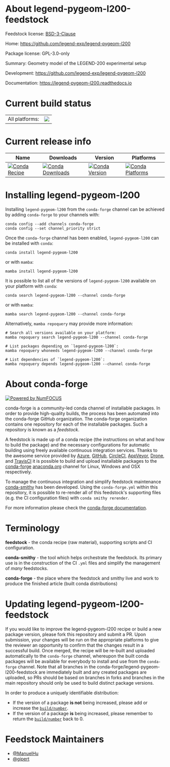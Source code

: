 About legend-pygeom-l200-feedstock
==================================

Feedstock license: [BSD-3-Clause](https://github.com/conda-forge/legend-pygeom-l200-feedstock/blob/main/LICENSE.txt)

Home: https://github.com/legend-exp/legend-pygeom-l200

Package license: GPL-3.0-only

Summary: Geometry model of the LEGEND-200 experimental setup

Development: https://github.com/legend-exp/legend-pygeom-l200

Documentation: https://legend-pygeom-l200.readthedocs.io

Current build status
====================


<table><tr><td>All platforms:</td>
    <td>
      <a href="https://dev.azure.com/conda-forge/feedstock-builds/_build/latest?definitionId=26531&branchName=main">
        <img src="https://dev.azure.com/conda-forge/feedstock-builds/_apis/build/status/legend-pygeom-l200-feedstock?branchName=main">
      </a>
    </td>
  </tr>
</table>

Current release info
====================

| Name | Downloads | Version | Platforms |
| --- | --- | --- | --- |
| [![Conda Recipe](https://img.shields.io/badge/recipe-legend--pygeom--l200-green.svg)](https://anaconda.org/conda-forge/legend-pygeom-l200) | [![Conda Downloads](https://img.shields.io/conda/dn/conda-forge/legend-pygeom-l200.svg)](https://anaconda.org/conda-forge/legend-pygeom-l200) | [![Conda Version](https://img.shields.io/conda/vn/conda-forge/legend-pygeom-l200.svg)](https://anaconda.org/conda-forge/legend-pygeom-l200) | [![Conda Platforms](https://img.shields.io/conda/pn/conda-forge/legend-pygeom-l200.svg)](https://anaconda.org/conda-forge/legend-pygeom-l200) |

Installing legend-pygeom-l200
=============================

Installing `legend-pygeom-l200` from the `conda-forge` channel can be achieved by adding `conda-forge` to your channels with:

```
conda config --add channels conda-forge
conda config --set channel_priority strict
```

Once the `conda-forge` channel has been enabled, `legend-pygeom-l200` can be installed with `conda`:

```
conda install legend-pygeom-l200
```

or with `mamba`:

```
mamba install legend-pygeom-l200
```

It is possible to list all of the versions of `legend-pygeom-l200` available on your platform with `conda`:

```
conda search legend-pygeom-l200 --channel conda-forge
```

or with `mamba`:

```
mamba search legend-pygeom-l200 --channel conda-forge
```

Alternatively, `mamba repoquery` may provide more information:

```
# Search all versions available on your platform:
mamba repoquery search legend-pygeom-l200 --channel conda-forge

# List packages depending on `legend-pygeom-l200`:
mamba repoquery whoneeds legend-pygeom-l200 --channel conda-forge

# List dependencies of `legend-pygeom-l200`:
mamba repoquery depends legend-pygeom-l200 --channel conda-forge
```


About conda-forge
=================

[![Powered by
NumFOCUS](https://img.shields.io/badge/powered%20by-NumFOCUS-orange.svg?style=flat&colorA=E1523D&colorB=007D8A)](https://numfocus.org)

conda-forge is a community-led conda channel of installable packages.
In order to provide high-quality builds, the process has been automated into the
conda-forge GitHub organization. The conda-forge organization contains one repository
for each of the installable packages. Such a repository is known as a *feedstock*.

A feedstock is made up of a conda recipe (the instructions on what and how to build
the package) and the necessary configurations for automatic building using freely
available continuous integration services. Thanks to the awesome service provided by
[Azure](https://azure.microsoft.com/en-us/services/devops/), [GitHub](https://github.com/),
[CircleCI](https://circleci.com/), [AppVeyor](https://www.appveyor.com/),
[Drone](https://cloud.drone.io/welcome), and [TravisCI](https://travis-ci.com/)
it is possible to build and upload installable packages to the
[conda-forge](https://anaconda.org/conda-forge) [anaconda.org](https://anaconda.org/)
channel for Linux, Windows and OSX respectively.

To manage the continuous integration and simplify feedstock maintenance
[conda-smithy](https://github.com/conda-forge/conda-smithy) has been developed.
Using the ``conda-forge.yml`` within this repository, it is possible to re-render all of
this feedstock's supporting files (e.g. the CI configuration files) with ``conda smithy rerender``.

For more information please check the [conda-forge documentation](https://conda-forge.org/docs/).

Terminology
===========

**feedstock** - the conda recipe (raw material), supporting scripts and CI configuration.

**conda-smithy** - the tool which helps orchestrate the feedstock.
                   Its primary use is in the construction of the CI ``.yml`` files
                   and simplify the management of *many* feedstocks.

**conda-forge** - the place where the feedstock and smithy live and work to
                  produce the finished article (built conda distributions)


Updating legend-pygeom-l200-feedstock
=====================================

If you would like to improve the legend-pygeom-l200 recipe or build a new
package version, please fork this repository and submit a PR. Upon submission,
your changes will be run on the appropriate platforms to give the reviewer an
opportunity to confirm that the changes result in a successful build. Once
merged, the recipe will be re-built and uploaded automatically to the
`conda-forge` channel, whereupon the built conda packages will be available for
everybody to install and use from the `conda-forge` channel.
Note that all branches in the conda-forge/legend-pygeom-l200-feedstock are
immediately built and any created packages are uploaded, so PRs should be based
on branches in forks and branches in the main repository should only be used to
build distinct package versions.

In order to produce a uniquely identifiable distribution:
 * If the version of a package **is not** being increased, please add or increase
   the [``build/number``](https://docs.conda.io/projects/conda-build/en/latest/resources/define-metadata.html#build-number-and-string).
 * If the version of a package **is** being increased, please remember to return
   the [``build/number``](https://docs.conda.io/projects/conda-build/en/latest/resources/define-metadata.html#build-number-and-string)
   back to 0.

Feedstock Maintainers
=====================

* [@ManuelHu](https://github.com/ManuelHu/)
* [@gipert](https://github.com/gipert/)

